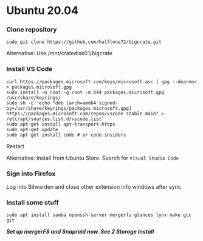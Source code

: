 # Ubuntu 20.04

### Clone repository

`sudo git clone https://github.com/halftone72/bigcrate.git`

Alternative: Use /mnt/cratedisk01/bigcrate

### Install VS Code

```
curl https://packages.microsoft.com/keys/microsoft.asc | gpg --dearmor > packages.microsoft.gpg
sudo install -o root -g root -m 644 packages.microsoft.gpg /usr/share/keyrings/
sudo sh -c 'echo "deb [arch=amd64 signed-by=/usr/share/keyrings/packages.microsoft.gpg] https://packages.microsoft.com/repos/vscode stable main" > /etc/apt/sources.list.d/vscode.list'
sudo apt-get install apt-transport-https
sudo apt-get update
sudo apt-get install code # or code-insiders
```

Restart

Alternative: Install from Ubuntu Store. Search for `Visual Studio Code`

### Sign into Firefox

Log into Bitwarden and close other extension info windows after sync

### Install some stuff

`sudo apt install samba openssh-server mergerfs glances lynx make gcc git`

___Set up mergerFS and Snapraid now. See 2 Storage Install___ 
